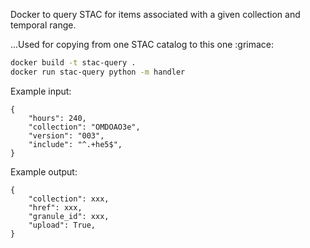 Docker to query STAC for items associated with a given collection and temporal range.

...Used for copying from one STAC catalog to this one :grimace:

```bash
docker build -t stac-query .
docker run stac-query python -m handler
```

Example input:
```
{
    "hours": 240,
    "collection": "OMDOAO3e",
    "version": "003",
    "include": "^.+he5$",
}
```

Example output:
```
{
    "collection": xxx,
    "href": xxx,
    "granule_id": xxx,
    "upload": True,
}
```
